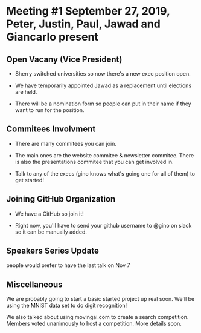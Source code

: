 # Meeting #1 September 27, 2019, Peter, Justin, Paul, Jawad and Giancarlo present

## Open Vacany (Vice President)

+ Sherry switched universities so now there's a new exec position open.

+ We have temporarily appointed Jawad as a replacement until elections are held.
+ There will be a nomination form so people can put in their name if they want to run for the position.

## Commitees Involvment

+ There are many commitees you can join.

+ The main ones are the website commitee & newsletter commitee. There is also the presentations commitee that you can get involved in.

+ Talk to any of the execs (gino knows what's going one for all of them) to get started!

## Joining GitHub Organization

+ We have a GitHub so join it!

+ Right now, you'll have to send your github username to @gino on slack so it can be manually added.

## Speakers Series Update

people would prefer to have the last talk on Nov 7

## Miscellaneous

We are probably going to start a basic started project up real soon.
We'll be using the MNIST data set to do digit recognition!

We also talked about using movingai.com to create a search competition. Members voted unanimously to host a competition. More details soon.
